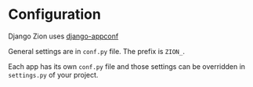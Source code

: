 # Configuration

Django Zion uses [django-appconf](https://pypi.org/project/django-appconf/)

General settings are in `conf.py` file. The prefix is `ZION_`.

Each app has its own `conf.py` file and those settings can be overridden in
`settings.py` of your project.
